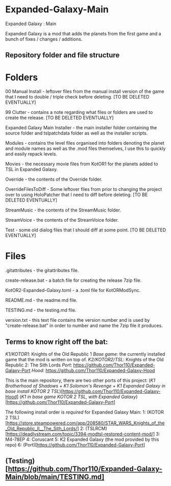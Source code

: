 # Expanded-Galaxy-Main
Expanded Galaxy : Main

Expanded Galaxy is a mod that adds the planets from the first game and a bunch of fixes / changes / additions.

## Repository folder and file structure
# Folders
00 Manual Install - leftover files from the manual install version of the game that I need to double / triple check before deleting. [TO BE DELETED EVENTUALLY]

99 Clutter - contains a note regarding what files or folders are used to create the release. [TO BE DELETED EVENTUALLY]

Expanded Galaxy Main Installer - the main installer folder containing the source folder and tslpatchdata folder as well as the installer scripts.

Modules - contains the level files organised into folders denoting the planet and module names as well as the .mod files themselves, I use this to quickly and easily repack levels.

Movies - the necessary movie files from KotOR1 for the planets added to TSL in Expanded Galaxy.

Override - the contents of the Override folder.

OverrideFilesToDiff - Some leftover files from prior to changing the project over to using HoloPatcher that I need to diff before deleting. [TO BE DELETED EVENTUALLY]

StreamMusic - the contents of the StreamMusic folder.

StreamVoice - the contents of the StreamVoice folder.

Test - some old dialog files that I should diff at some point. [TO BE DELETED EVENTUALLY]

# Files
.gitattributes - the gitattributes file.

create-release.bat - a batch file for creating the release 7zip file.

KotOR2-Expanded-Galaxy.toml - a .toml file for KotORModSync.

README.md - the readme.md file.

TESTING.md - the testing.md file.

version.txt - this text file contains the version number and is used by "create-release.bat" in order to number and name the 7zip file it produces.

## Terms to know right off the bat:
*K1/KOTOR1*: Knights of the Old Republic 1
*Base game*: the currently installed game that the mod is written on top of.
*K2/KOTOR2/TSL*: Knights of the Old Republic 2: The Sith Lords
*Port*: https://github.com/Thor110/Expanded-Galaxy-Port
*Hood*: https://github.com/Thor110/Expanded-Galaxy-Hood

This is the main repository, there are two other ports of this project:
(*K1 Brotherhood of Shadows + K1 Solomon's Revenge + K1 Expanded Galaxy in base install KOTOR 2 TSL*)[https://github.com/Thor110/Expanded-Galaxy-Hood]
(*K1 in base game KOTOR 2 TSL, with Expanded Galaxy*)[https://github.com/Thor110/Expanded-Galaxy-Port]

The following install order is *required* for Expanded Galaxy Main:
1: (KOTOR 2 TSL)[https://store.steampowered.com/app/208580/STAR_WARS_Knights_of_the_Old_Republic_II__The_Sith_Lords/]
2: (TSLRCM)[https://deadlystream.com/topic/3394-modtsl-restored-content-mod/]
3: M4-78EP
4: Coruscant
5: K2 Expanded Galaxy (the mod provided by this repo)
6: (Port)[https://github.com/Thor110/Expanded-Galaxy-Port]

## (Testing)[https://github.com/Thor110/Expanded-Galaxy-Main/blob/main/TESTING.md]
